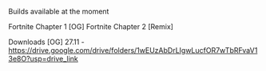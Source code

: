 Builds available at the moment 

Fortnite Chapter 1 [OG] 
Fortnite Chapter 2 [Remix]  


Downloads 
[OG] 27.11 - https://drive.google.com/drive/folders/1wEUzAbDrLIgwLucfOR7wTbRFvaV13e8O?usp=drive_link
